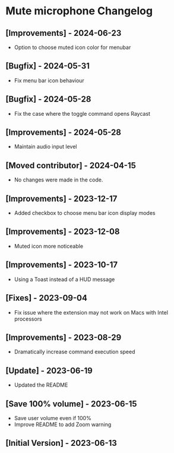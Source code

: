 # Mute microphone Changelog

## [Improvements] - 2024-06-23

- Option to choose muted icon color for menubar

## [Bugfix] - 2024-05-31

- Fix menu bar icon behaviour

## [Bugfix] - 2024-05-28

- Fix the case where the toggle command opens Raycast

## [Improvements] - 2024-05-28

- Maintain audio input level

## [Moved contributor] - 2024-04-15

- No changes were made in the code.

## [Improvements] - 2023-12-17

- Added checkbox to choose menu bar icon display modes

## [Improvements] - 2023-12-08

- Muted icon more noticeable

## [Improvements] - 2023-10-17

- Using a Toast instead of a HUD message

## [Fixes] - 2023-09-04

- Fix issue where the extension may not work on Macs with Intel processors

## [Improvements] - 2023-08-29

- Dramatically increase command execution speed

## [Update] - 2023-06-19

- Updated the README

## [Save 100% volume] - 2023-06-15

- Save user volume even if 100%
- Improve README to add Zoom warning

## [Initial Version] - 2023-06-13
